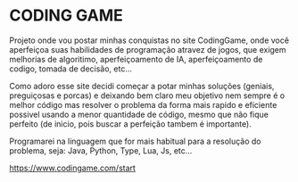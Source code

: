 # CODING GAME

Projeto onde vou postar minhas conquistas no site CodingGame, onde você aperfeiçoa suas habilidades de programação atravez de jogos, que exigem melhorias de algoritimo, aperfeiçoamento de IA, aperfeiçoamento de codigo, tomada de decisão, etc...

Como adoro esse site decidi começar a potar minhas soluções (geniais, preguiçosas e porcas) e deixando bem claro meu objetivo nem sempre é o melhor código mas resolver o problema da forma mais rapido e eficiente possivel usando a menor quantidade de código, mesmo que não fique perfeito (de inicio, pois buscar a perfeição tambem é importante).

Programarei na linguagem que for mais habitual para a resolução do problema, seja: Java, Python, Type, Lua, Js, etc...

https://www.codingame.com/start
